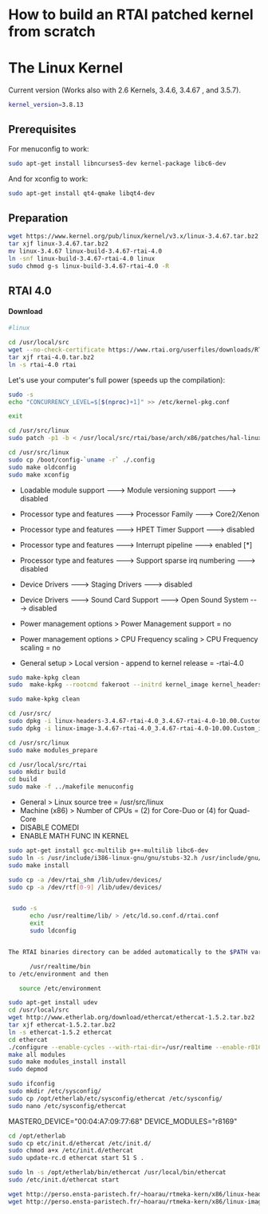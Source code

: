 How to build an RTAI patched kernel from scratch
======

# The Linux Kernel
Current version (Works also with 2.6 Kernels, 3.4.6, 3.4.67 , and 3.5.7).
```bash
kernel_version=3.8.13
```

## Prerequisites
For menuconfig to work:
```bash
sudo apt-get install libncurses5-dev kernel-package libc6-dev
```
And for xconfig to work:
```bash
sudo apt-get install qt4-qmake libqt4-dev
```

## Preparation
```bash
wget https://www.kernel.org/pub/linux/kernel/v3.x/linux-3.4.67.tar.bz2
tar xjf linux-3.4.67.tar.bz2
mv linux-3.4.67 linux-build-3.4.67-rtai-4.0
ln -snf linux-build-3.4.67-rtai-4.0 linux
sudo chmod g-s linux-build-3.4.67-rtai-4.0 -R
```

## RTAI 4.0
#### Download

```bash
#linux
```



```bash
cd /usr/local/src
wget --no-check-certificate https://www.rtai.org/userfiles/downloads/RTAI/rtai-4.0.tar.bz2
tar xjf rtai-4.0.tar.bz2
ln -s rtai-4.0 rtai
```

Let's use your computer's full power (speeds up the compilation):
```bash
sudo -s
echo "CONCURRENCY_LEVEL=$[$(nproc)+1]" >> /etc/kernel-pkg.conf

exit
```

```bash
cd /usr/src/linux
sudo patch -p1 -b < /usr/local/src/rtai/base/arch/x86/patches/hal-linux-3.4.67-x86-4.patch
```

```bash
cd /usr/src/linux
sudo cp /boot/config-`uname -r` ./.config
sudo make oldconfig
sudo make xconfig
```

* Loadable module support ---> Module versioning support ---> disabled
* Processor type and features ---> Processor Family ---> Core2/Xenon
* Processor type and features ---> HPET Timer Support ---> disabled
* Processor type and features ---> Interrupt pipeline ---> enabled [*]
* Processor type and features ---> Support sparse irq numbering ---> disabled
* Device Drivers ---> Staging Drivers ---> disabled
* Device Drivers ---> Sound Card Support ---> Open Sound System ---> disabled
* Power management options > Power Management support = no
* Power management options > CPU Frequency scaling > CPU Frequency scaling = no

* General setup > Local version - append to kernel release = -rtai-4.0

```bash
sudo make-kpkg clean
sudo  make-kpkg --rootcmd fakeroot --initrd kernel_image kernel_headers
```

```bash
sudo make-kpkg clean 
```

```bash
cd /usr/src/
sudo dpkg -i linux-headers-3.4.67-rtai-4.0_3.4.67-rtai-4.0-10.00.Custom_i386.deb
sudo dpkg -i linux-image-3.4.67-rtai-4.0_3.4.67-rtai-4.0-10.00.Custom_i386.deb
```

```bash
cd /usr/src/linux
sudo make modules_prepare
```

```bash
cd /usr/local/src/rtai
sudo mkdir build
cd build
sudo make -f ../makefile menuconfig
```

* General > Linux source tree = /usr/src/linux
* Machine (x86) > Number of CPUs = (2) for Core-Duo or (4) for Quad-Core
* DISABLE COMEDI
* ENABLE MATH FUNC IN KERNEL

```bash
sudo apt-get install gcc-multilib g++-multilib libc6-dev
sudo ln -s /usr/include/i386-linux-gnu/gnu/stubs-32.h /usr/include/gnu/stubs-32.h
sudo make install
```

```bash
sudo cp -a /dev/rtai_shm /lib/udev/devices/
sudo cp -a /dev/rtf[0-9] /lib/udev/devices/
```

```bash

 sudo -s
      echo /usr/realtime/lib/ > /etc/ld.so.conf.d/rtai.conf
      exit
      sudo ldconfig


The RTAI binaries directory can be added automatically to the $PATH variable. To do that,add

      /usr/realtime/bin
to /etc/environment and then

   source /etc/environment
```
```bash
sudo apt-get install udev
cd /usr/local/src
wget http://www.etherlab.org/download/ethercat/ethercat-1.5.2.tar.bz2
tar xjf ethercat-1.5.2.tar.bz2
ln -s ethercat-1.5.2 ethercat
cd ethercat
./configure --enable-cycles --with-rtai-dir=/usr/realtime --enable-r8169 --disable-8139too --enable-e1000 --enable-e1000e
make all modules
sudo make modules_install install
sudo depmod
```
```bash
sudo ifconfig
sudo mkdir /etc/sysconfig/
sudo cp /opt/etherlab/etc/sysconfig/ethercat /etc/sysconfig/
sudo nano /etc/sysconfig/ethercat
```


MASTER0_DEVICE="00:04:A7:09:77:68"
DEVICE_MODULES="r8169"


```bash
cd /opt/etherlab
sudo cp etc/init.d/ethercat /etc/init.d/
sudo chmod a+x /etc/init.d/ethercat
sudo update-rc.d ethercat start 51 S .
```
```bash
sudo ln -s /opt/etherlab/bin/ethercat /usr/local/bin/ethercat
sudo /etc/init.d/ethercat start
```
```bash
wget http://perso.ensta-paristech.fr/~hoarau/rtmeka-kern/x86/linux-headers-3.8.13-rtmeka4.0_3.8.13-rtmeka4.0-10.00.Custom_i386.deb
wget http://perso.ensta-paristech.fr/~hoarau/rtmeka-kern/x86/linux-image-3.8.13-rtmeka4.0_3.8.13-rtmeka4.0-10.00.Custom_i386.deb
```